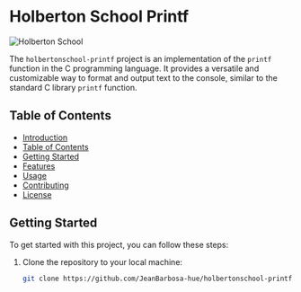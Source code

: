# Holberton School Printf

![Holberton School](https://www.holbertonschool.com/holberton-logo.png)

The `holbertonschool-printf` project is an implementation of the `printf` function in the C programming language. It provides a versatile and customizable way to format and output text to the console, similar to the standard C library `printf` function.

## Table of Contents

- [Introduction](#holberton-school-printf)
- [Table of Contents](#table-of-contents)
- [Getting Started](#getting-started)
- [Features](#features)
- [Usage](#usage)
- [Contributing](#contributing)
- [License](#license)

## Getting Started

To get started with this project, you can follow these steps:

1. Clone the repository to your local machine:

   ```bash
   git clone https://github.com/JeanBarbosa-hue/holbertonschool-printf.git
